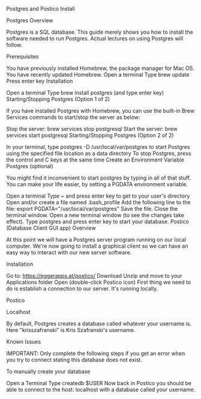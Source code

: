 Postgres and Postico Install

Postgres Overview

Postgres is a SQL database. This guide merely shows you how to install the software needed to run Postgres. Actual lectures on using Postgres will follow.

Prerequisites

You have previously installed Homebrew, the package manager for Mac OS. You have recently updated Homebrew. Open a terminal Type brew update Press enter key Installation

Open a terminal Type brew install postgres (and type enter key) Starting/Stopping Postgres (Option 1 of 2)

If you have installed Postgres with Homebrew, you can use the built-in Brew Services commands to start/stop the server as below:

Stop the server: brew services stop postgresql Start the server: brew services start postgresql Starting/Stopping Postgres (Option 2 of 2)

In your terminal, type postgres -D /usr/local/var/postgres to start Postgres using the specified file location as a data directory To stop Postgres, press the control and C keys at the same time Create an Environment Variable Postgres (optional)

You might find it inconvenient to start postgres by typing in all of that stuff. You can make your life easier, by setting a PGDATA environment variable.

Open a terminal Type ~ and press enter key to get to your user's directory Open and/or create a file named .bash_profile Add the following line to the file: export PGDATA="/usr/local/var/postgres" Save the file. Close the terminal window. Open a new terminal window (to see the changes take effect). Type postgres and press enter key to start your database. Postico (Database Client GUI app) Overview

At this point we will have a Postgres server program running on our local computer. We're now going to install a graphical client so we can have an easy way to interact with our new server software.

Installation

Go to: <https://eggerapps.at/postico/> Download Unzip and move to your Applications folder Open (double-click Postico icon) First thing we need to do is establish a connection to our server. It's running locally.

Postico

Localhost

By default, Postgres creates a database called whatever your username is. Here "krisszafranski" is Kris Szafranski's username.

Known Issues

IMPORTANT: Only complete the following steps if you get an error when you try to connect stating this database does not exist.

To manually create your database

Open a Terminal Type createdb $USER Now back in Postico you should be able to connect to the host: localhost with a database called your username.
